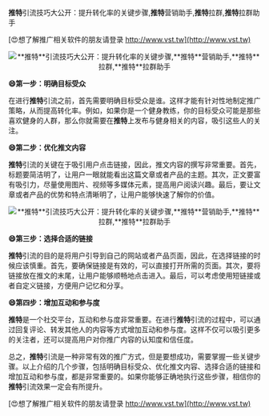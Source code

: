 **推特**引流技巧大公开：提升转化率的关键步骤,**推特**营销助手,**推特**拉群,**推特**拉群助手

[😍想了解推广相关软件的朋友请登录 http://www.vst.tw](http://www.vst.tw)

 <center><img src="https://vst.tw/MP4/tuiguang/png/2.png" alt="**推特**引流技巧大公开：提升转化率的关键步骤,**推特**营销助手,**推特**拉群,**推特**拉群助手"></center>

**😄第一步：明确目标受众**

在进行**推特**引流之前，首先需要明确目标受众是谁。这样才能有针对性地制定推广策略，从而提高转化率。例如，如果你是一个健身教练，你的目标受众可能是那些喜欢健身的人群，那么你就需要在**推特**上发布与健身相关的内容，吸引这些人的关注。

**😄第二步：优化推文内容**

**推特**引流的关键在于吸引用户点击链接，因此，推文内容的撰写非常重要。首先，标题要简洁明了，让用户一眼就能看出这篇文章或者产品的主题。其次，正文要富有吸引力，尽量使用图片、视频等多媒体元素，提高用户阅读兴趣。最后，要让文章或者产品的优势和特点清晰明了，让用户能够快速了解你的价值。

 <center><img src="https://vst.tw/MP4/tuiguang/png/6.png" alt="**推特**引流技巧大公开：提升转化率的关键步骤,**推特**营销助手,**推特**拉群,**推特**拉群助手"></center>

**😄第三步：选择合适的链接**

**推特**引流的目的是将用户引导到自己的网站或者产品页面，因此，在选择链接的时候应该慎重。首先，要确保链接是有效的，可以直接打开所需的页面。其次，要将链接放在推文的末尾，让用户能够顺畅地点击进入。最后，可以考虑使用短链接或者自定义链接，方便用户记忆和分享。

**😄第四步：增加互动和参与度**

**推特**是一个社交平台，互动和参与度非常重要。在进行**推特**引流的过程中，可以通过回复评论、转发其他人的内容等方式增加互动和参与度。这样不仅可以吸引更多的关注者，还可以提高用户对你推广内容的认知度和信任度。

总之，**推特**引流是一种非常有效的推广方式，但是要想成功，需要掌握一些关键步骤。以上介绍的几个步骤，包括明确目标受众、优化推文内容、选择合适的链接和增加互动和参与度，都是非常重要的。如果你能够正确地执行这些步骤，相信你的**推特**引流效果一定会有所提升。

[😍想了解推广相关软件的朋友请登录 http://www.vst.tw](http://www.vst.tw)



